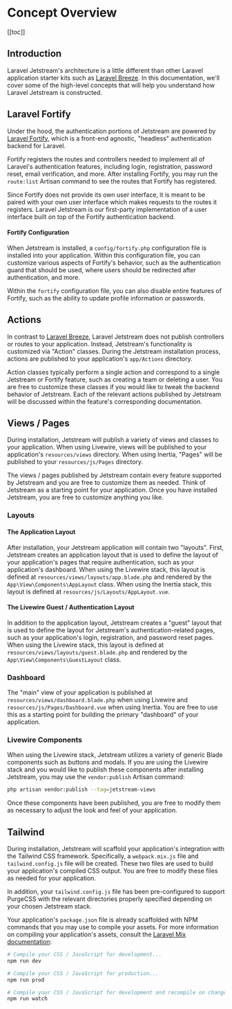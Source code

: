 # Concept Overview

[[toc]]

## Introduction

Laravel Jetstream's architecture is a little different than other Laravel application starter kits such as [Laravel Breeze](https://laravel.com/docs/starter-kits). In this documentation, we'll cover some of the high-level concepts that will help you understand how Laravel Jetstream is constructed.

## Laravel Fortify

Under the hood, the authentication portions of Jetstream are powered by [Laravel Fortify](https://github.com/laravel/fortify), which is a front-end agnostic, "headless" authentication backend for Laravel.

Fortify registers the routes and controllers needed to implement all of Laravel's authentication features, including login, registration, password reset, email verification, and more. After installing Fortify, you may run the `route:list` Artisan command to see the routes that Fortify has registered.

Since Fortify does not provide its own user interface, it is meant to be paired with your own user interface which makes requests to the routes it registers. Laravel Jetstream is our first-party implementation of a user interface built on top of the Fortify authentication backend.

#### Fortify Configuration

When Jetstream is installed, a `config/fortify.php` configuration file is installed into your application. Within this configuration file, you can customize various aspects of Fortify's behavior, such as the authentication guard that should be used, where users should be redirected after authentication, and more.

Within the `fortify` configuration file, you can also disable entire features of Fortify, such as the ability to update profile information or passwords.

## Actions

In contrast to [Laravel Breeze](https://laravel.com/docs/starter-kits), Laravel Jetstream does not publish controllers or routes to your application. Instead, Jetstream's functionality is customized via "Action" classes. During the Jetstream installation process, actions are published to your application's `app/Actions` directory.

Action classes typically perform a single action and correspond to a single Jetstream or Fortify feature, such as creating a team or deleting a user. You are free to customize these classes if you would like to tweak the backend behavior of Jetstream. Each of the relevant actions published by Jetstream will be discussed within the feature's corresponding documentation.

## Views / Pages

During installation, Jetstream will publish a variety of views and classes to your application. When using Livewire, views will be published to your application's `resources/views` directory. When using Inertia, "Pages" will be published to your `resources/js/Pages` directory.

The views / pages published by Jetstream contain every feature supported by Jetstream and you are free to customize them as needed. Think of Jetstream as a starting point for your application. Once you have installed Jetstream, you are free to customize anything you like.

### Layouts

#### The Application Layout

After installation, your Jetstream application will contain two "layouts". First, Jetstream creates an application layout that is used to define the layout of your application's pages that require authentication, such as your application's dashboard. When using the Livewire stack, this layout is defined at `resources/views/layouts/app.blade.php` and rendered by the `App\View\Components\AppLayout` class. When using the Inertia stack, this layout is defined at `resources/js/Layouts/AppLayout.vue`.

#### The Livewire Guest / Authentication Layout

In addition to the application layout, Jetstream creates a "guest" layout that is used to define the layout for Jetstream's authentication-related pages, such as your application's login, registration, and password reset pages. When using the Livewire stack, this layout is defined at `resources/views/layouts/guest.blade.php` and rendered by the `App\View\Components\GuestLayout` class.

### Dashboard

The "main" view of your application is published at `resources/views/dashboard.blade.php` when using Livewire and `resources/js/Pages/Dashboard.vue` when using Inertia. You are free to use this as a starting point for building the primary "dashboard" of your application.

### Livewire Components

When using the Livewire stack, Jetstream utilizes a variety of generic Blade components such as buttons and modals. If you are using the Livewire stack and you would like to publish these components after installing Jetstream, you may use the `vendor:publish` Artisan command:

```bash
php artisan vendor:publish --tag=jetstream-views
```

Once these components have been published, you are free to modify them as necessary to adjust the look and feel of your application.

## Tailwind

During installation, Jetstream will scaffold your application's integration with the Tailwind CSS framework. Specifically, a `webpack.mix.js` file and `tailwind.config.js` file will be created. These two files are used to build your application's compiled CSS output. You are free to modify these files as needed for your application.

In addition, your `tailwind.config.js` file has been pre-configured to support PurgeCSS with the relevant directories properly specified depending on your chosen Jetstream stack.

Your application's `package.json` file is already scaffolded with NPM commands that you may use to compile your assets. For more information on compiling your application's assets, consult the [Laravel Mix documentation](https://laravel.com/docs/mix):

```bash
# Compile your CSS / JavaScript for development...
npm run dev

# Compile your CSS / JavaScript for production...
npm run prod

# Compile your CSS / JavaScript for development and recompile on change...
npm run watch
```

